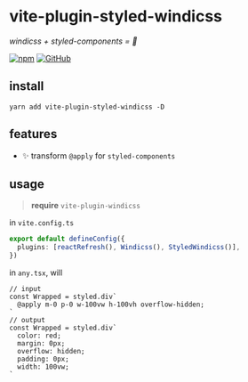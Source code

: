 # vite-plugin-styled-windicss
*windicss + styled-components = 🥰*

[![npm](https://img.shields.io/npm/v/vite-plugin-styled-windicss)](https://github.com/JiangWeixian/vite-plugin-styled-windicss) [![GitHub](https://img.shields.io/npm/l/vite-plugin-styled-windicss)](https://github.com/JiangWeixian/vite-plugin-styled-windicss)

## install

```console
yarn add vite-plugin-styled-windicss -D
```

## features

- ✨ transform `@apply` for `styled-components`

## usage
> **require** `vite-plugin-windicss`

in `vite.config.ts`

```ts
export default defineConfig({
  plugins: [reactRefresh(), Windicss(), StyledWindicss()],
})

```

in `any.tsx`, will

```tsx
// input
const Wrapped = styled.div`
  @apply m-0 p-0 w-100vw h-100vh overflow-hidden;
`
// output
const Wrapped = styled.div`
  color: red;
  margin: 0px;
  overflow: hidden;
  padding: 0px;
  width: 100vw;
`
```



